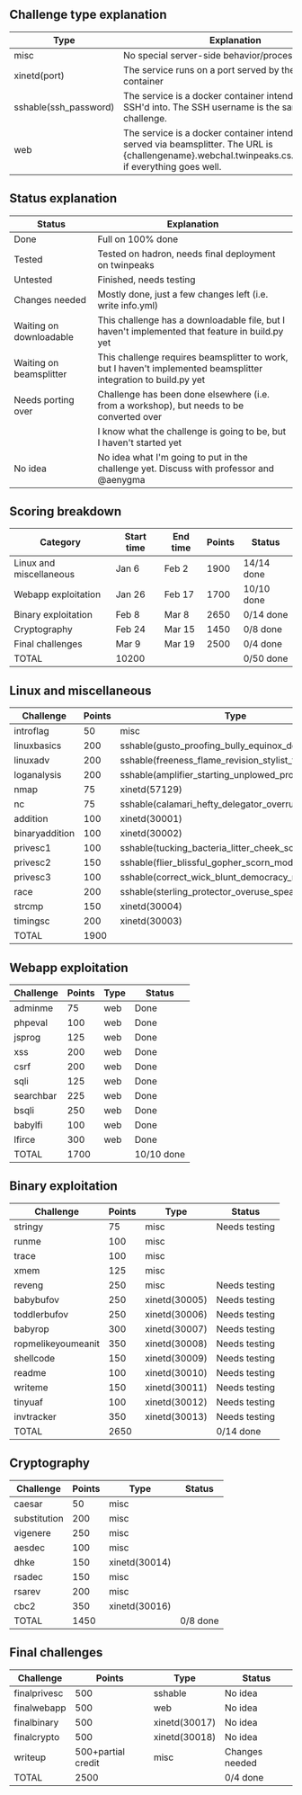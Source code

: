## Challenge type explanation
|Type|Explanation|
|-|-|
|misc|No special server-side behavior/processing needed|
|xinetd(port)|The service runs on a port served by the xinetd container|
|sshable(ssh_password)|The service is a docker container intended to be SSH'd into. The SSH username is the same as the challenge.|
|web|The service is a docker container intended to be served via beamsplitter. The URL is {challengename}.webchal.twinpeaks.cs.ucdavis.edu, if everything goes well.|

## Status explanation
|Status|Explanation|
|-|-|
|Done|Full on 100% done|
|Tested|Tested on hadron, needs final deployment on twinpeaks
|Untested|Finished, needs testing|
|Changes needed|Mostly done, just a few changes left (i.e. write info.yml)|
|Waiting on downloadable|This challenge has a downloadable file, but I haven't implemented that feature in build.py yet|
|Waiting on beamsplitter|This challenge requires beamsplitter to work, but I haven't implemented beamsplitter integration to build.py yet|
|Needs porting over|Challenge has been done elsewhere (i.e. from a workshop), but needs to be converted over|
||I know what the challenge is going to be, but I haven't started yet|
|No idea|No idea what I'm going to put in the challenge yet. Discuss with professor and @aenygma|

## Scoring breakdown
|Category|Start time|End time|Points|Status|
|-|-|-|-|-|
|Linux and miscellaneous|Jan 6|Feb 2|1900|14/14 done|
|Webapp exploitation|Jan 26|Feb 17|1700|10/10 done|
|Binary exploitation|Feb 8|Mar 8|2650|0/14 done|
|Cryptography|Feb 24|Mar 15|1450|0/8 done|
|Final challenges|Mar 9|Mar 19|2500|0/4 done|
|TOTAL|10200|||0/50 done|
## Linux and miscellaneous
|Challenge|Points|Type|Status|
|-|-|-|-|
|introflag|50|misc|Done|
|linuxbasics|200|sshable(gusto_proofing_bully_equinox_deceiving)|Done|
|linuxadv|200|sshable(freeness_flame_revision_stylist_truth)|Done|
|loganalysis|200|sshable(amplifier_starting_unplowed_propose_aflame)|Done|
|nmap|75|xinetd(57129)|Done|
|nc|75|sshable(calamari_hefty_delegator_overrule_props)|Done|
|addition|100|xinetd(30001)|Done|
|binaryaddition|100|xinetd(30002)|Done|
|privesc1|100|sshable(tucking_bacteria_litter_cheek_scrutiny)|Done|
|privesc2|150|sshable(flier_blissful_gopher_scorn_modular)|Done|
|privesc3|100|sshable(correct_wick_blunt_democracy_rare)|Done|
|race|200|sshable(sterling_protector_overuse_spearmint_violet)|Done|
|strcmp|150|xinetd(30004)|Done|
|timingsc|200|xinetd(30003)|Done|
|TOTAL|1900||Done|

## Webapp exploitation
|Challenge|Points|Type|Status|
|-|-|-|-|
|adminme|75|web|Done|
|phpeval|100|web|Done|
|jsprog|125|web|Done|
|xss|200|web|Done|
|csrf|200|web|Done|
|sqli|125|web|Done|
|searchbar|225|web|Done|
|bsqli|250|web|Done|
|babylfi|100|web|Done|
|lfirce|300|web|Done|
|TOTAL|1700||10/10 done|

## Binary exploitation
|Challenge|Points|Type|Status|
|-|-|-|-|
|stringy|75|misc|Needs testing|
|runme|100|misc||
|trace|100|misc||
|xmem|125|misc||
|reveng|250|misc|Needs testing|
|babybufov|250|xinetd(30005)|Needs testing|
|toddlerbufov|250|xinetd(30006)|Needs testing|
|babyrop|300|xinetd(30007)|Needs testing|
|ropmelikeyoumeanit|350|xinetd(30008)|Needs testing|
|shellcode|150|xinetd(30009)|Needs testing|
|readme|100|xinetd(30010)|Needs testing|
|writeme|150|xinetd(30011)|Needs testing|
|tinyuaf|100|xinetd(30012)|Needs testing|
|invtracker|350|xinetd(30013)|Needs testing|
|TOTAL|2650||0/14 done|

## Cryptography
|Challenge|Points|Type|Status|
|-|-|-|-|
|caesar|50|misc||
|substitution|200|misc||
|vigenere|250|misc||
|aesdec|100|misc||
|dhke|150|xinetd(30014)||
|rsadec|150|misc||
|rsarev|200|misc||
|cbc2|350|xinetd(30016)||
|TOTAL|1450||0/8 done|

## Final challenges
|Challenge|Points|Type|Status|
|-|-|-|-|
|finalprivesc|500|sshable|No idea|
|finalwebapp|500|web|No idea|
|finalbinary|500|xinetd(30017)|No idea|
|finalcrypto|500|xinetd(30018)|No idea|
|writeup|500+partial credit|misc|Changes needed|
|TOTAL|2500||0/4 done|


